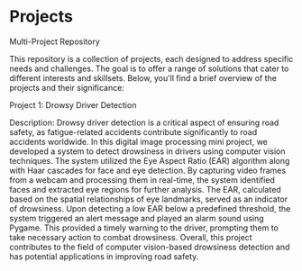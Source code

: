 # Projects
Multi-Project Repository

This repository is a collection of projects, each designed to address specific needs and challenges. The goal is to offer a range of solutions that cater to different interests and skillsets. Below, you'll find a brief overview of the projects and their significance:

Project 1: Drowsy Driver Detection

Description: Drowsy driver detection is a critical aspect of ensuring road safety, as fatigue-related accidents contribute significantly to road accidents worldwide. In this digital image processing mini project, we developed a system to detect drowsiness in drivers using computer vision techniques. The system utilized the Eye Aspect Ratio (EAR) algorithm along with Haar cascades for face and eye detection. By capturing video frames from a webcam and processing them in real-time, the system identified faces and extracted eye regions for further analysis. The EAR, calculated based on the spatial relationships of eye landmarks, served as an indicator of drowsiness. Upon detecting a low EAR below a predefined threshold, the system triggered an alert message and played an alarm sound using Pygame. This provided a timely warning to the driver, prompting them to take necessary action to combat drowsiness. Overall, this project contributes to the field of computer vision-based drowsiness detection and has potential applications in improving road safety.
